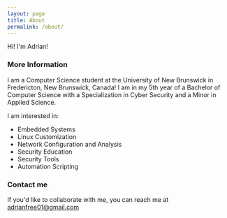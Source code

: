 ```yaml
---
layout: page
title: About
permalink: /about/
---
```


Hi!  I'm Adrian!

### More Information

I am a Computer Science student at the University of New Brunswick in Fredericton, New Brunswick, Canada!
I am in my 5th year of a Bachelor of Computer Science with a Specialization in Cyber Security and a Minor in Applied Science.

I am interested in: 
  * Embedded Systems
  * Linux Customization
  * Network Configuration and Analysis
  * Security Education
  * Security Tools
  * Automation Scripting

### Contact me
If you'd like to collaborate with me, you can reach me at
[adrianfree01@gmail.com](mailto:adrianfree01@gmail.com)
